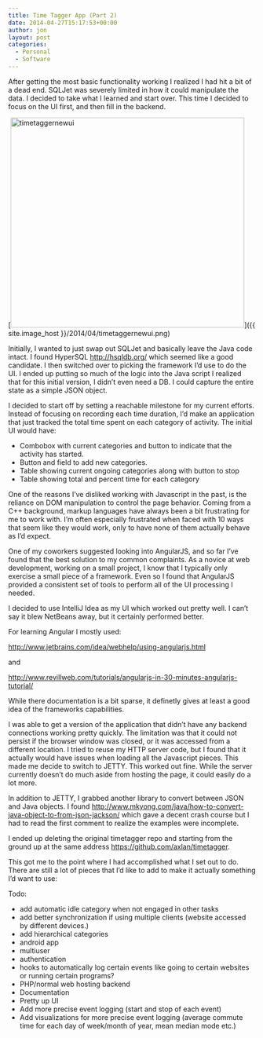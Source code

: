 ```yaml
---
title: Time Tagger App (Part 2)
date: 2014-04-27T15:17:53+00:00
author: jon
layout: post
categories:
  - Personal
  - Software
---
```

After getting the most basic functionality working I realized I had hit a bit of a dead end. SQLJet was severely limited in how it could manipulate the data. I decided to take what I learned and start over. This time I decided to focus on the UI first, and then fill in the backend.

[<img class="aligncenter wp-image-423 size-full" src="{{ site.image_host }}/2014/04/timetaggernewui.png" alt="timetaggernewui" width="476" height="428" />]({{ site.image_host }}/2014/04/timetaggernewui.png)

<!--more-->

Initially, I wanted to just swap out SQLJet and basically leave the Java code intact. I found HyperSQL <http://hsqldb.org/> which seemed like a good candidate. I then switched over to picking the framework I&#8217;d use to do the UI. I ended up putting so much of the logic into the Java script I realized that for this initial version, I didn&#8217;t even need a DB. I could capture the entire state as a simple JSON object.

I decided to start off by setting a reachable milestone for my current efforts. Instead of focusing on recording each time duration, I&#8217;d make an application that just tracked the total time spent on each category of activity. The initial UI would have:

  * Combobox with current categories and button to indicate that the activity has started.
  * Button and field to add new categories.
  * Table showing current ongoing categories along with button to stop
  * Table showing total and percent time for each category

One of the reasons I&#8217;ve disliked working with Javascript in the past, is the reliance on DOM manipulation to control the page behavior. Coming from a C++ background, markup languages have always been a bit frustrating for me to work with. I&#8217;m often especially frustrated when faced with 10 ways that seem like they would work, only to have none of them actually behave as I&#8217;d expect.

One of my coworkers suggested looking into AngularJS, and so far I&#8217;ve found that the best solution to my common complaints. As a novice at web development, working on a small project, I know that I typically only exercise a small piece of a framework. Even so I found that AngularJS provided a consistent set of tools to perform all of the UI processing I needed.

I decided to use IntelliJ Idea as my UI which worked out pretty well. I can&#8217;t say it blew NetBeans away, but it certainly performed better.

For learning Angular I mostly used:

<http://www.jetbrains.com/idea/webhelp/using-angularjs.html>

and

<http://www.revillweb.com/tutorials/angularjs-in-30-minutes-angularjs-tutorial/>

While there documentation is a bit sparse, it definetly gives at least a good idea of the frameworks capabilities.

I was able to get a version of the application that didn&#8217;t have any backend connections working pretty quickly. The limitation was that it could not persist if the browser window was closed, or it was accessed from a different location. I tried to reuse my HTTP server code, but I found that it actually would have issues when loading all the Javascript pieces. This made me decide to switch to JETTY. This worked out fine. While the server currently doesn&#8217;t do much aside from hosting the page, it could easily do a lot more.

In addition to JETTY, I grabbed another library to convert between JSON and Java objects. I found <http://www.mkyong.com/java/how-to-convert-java-object-to-from-json-jackson/> which gave a decent crash course but I had to read the first comment to realize the examples were incomplete.

I ended up deleting the original timetagger repo and starting from the ground up at the same address <https://github.com/axlan/timetagger>.

This got me to the point where I had accomplished what I set out to do. There are still a lot of pieces that I&#8217;d like to add to make it actually something I&#8217;d want to use:

Todo:

  * add automatic idle category when not engaged in other tasks
  * add better synchronization if using multiple clients (website accessed by different devices.)
  * add hierarchical categories
  * android app
  * multiuser
  * authentication
  * hooks to automatically log certain events like going to certain websites or running certain programs?
  * PHP/normal web hosting backend
  * Documentation
  * Pretty up UI
  * Add more precise event logging (start and stop of each event)
  * Add visualizations for more precise event logging (average commute time for each day of week/month of year, mean median mode etc.)

&nbsp;